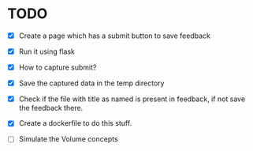 # TODO

- [X] Create a page which has a submit button to save feedback
- [X] Run it using flask
- [X] How to capture submit?

- [X] Save the captured data in the temp directory
- [X] Check if the file with title as named is present in feedback, if not save the feedback there.

- [X] Create a dockerfile to do this stuff.

- [ ] Simulate the Volume concepts